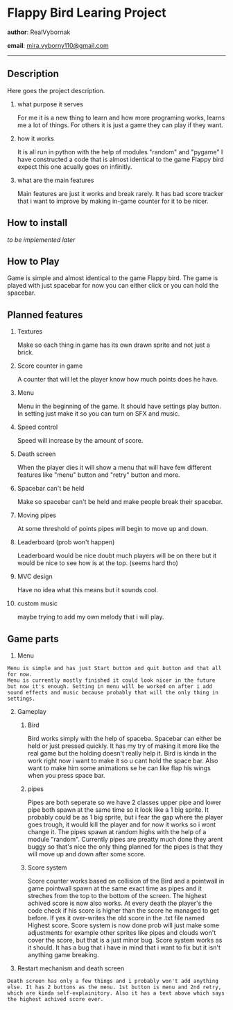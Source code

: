 # Flappy Bird Learing Project

**author**: RealVybornak

**email**: <mira.vyborny110@gmail.com>

***

## Description

Here goes the project description.

1. what purpose it serves

    For me it is a new thing to learn and how more programing works, learns me a lot of things. For others it is just a game they can play if they want.

2. how it works

    It is all run in python with the help of modules "random" and "pygame" I have constructed a code that is almost identical to the game Flappy bird expect this one acually goes on infinitly.

3. what are the main features

    Main features are just it works and break rarely. It has bad score tracker that i want to improve by making in-game counter for it to be nicer.

## How to install

_to be implemented later_

## How to Play

Game is simple and almost identical to the game Flappy bird. The game is played with just spacebar for now you can either click or you can hold the spacebar.

## Planned features

1. Textures

    Make so each thing in game has its own drawn sprite and not just a brick.

2. Score counter in game

    A counter that will let the player know how much points does he have.

3. Menu

    Menu in the beginning of the game. It should have settings play button. In setting just make it so you can turn on SFX and music.

4. Speed control

    Speed will increase by the amount of score.

5. Death screen

    When the player dies it will show a menu that will have few different features like "menu" button and "retry" button and more.

6. Spacebar can't be held

    Make so spacebar can't be held and make people break their spacebar.

7. Moving pipes

    At some threshold of points pipes will begin to move up and down.

8. Leaderboard (prob won't happen)

    Leaderboard would be nice doubt much players will be on there but it would be nice to see how is at the top. (seems hard tho)

9. MVC design

    Have no idea what this means but it sounds cool.

10. custom music

    maybe trying to add my own melody that i will play.

## Game parts
  1. Menu
      
    Menu is simple and has just Start button and quit button and that all for now.
    Menu is currently mostly finished it could look nicer in the future but now it's enough. Setting in menu will be worked on after i add sound effects and music because probably that will the only thing in settings.

  2. Gameplay
      
      1. Bird

            Bird works simply with the help of spaceba. Spacebar can either be held or just pressed quickly. It has my try of making it more like the real game but the holding doesn't really help it.
            Bird is kinda in the work right now i want to make it so u cant hold the space bar. Also want to make him some animations se he can like flap his wings when you press space bar.

      2. pipes

            Pipes are both seperate so we have 2 classes upper pipe and lower pipe both spawn at the same time so it look like a 1 big sprite. It probably could be as 1 big sprite, but i fear the gap where the player goes trough, it would kill the player and for now it works so i wont change it. The pipes spawn at random highs with the help of a module "random". 
            Currently pipes are preatty much done they arent buggy so that's nice the only thing planned for the pipes is that they will move up and down after some score.
      
      3. Score system
        
            Score counter works based on collision of the Bird and a pointwall in game pointwall spawn at the same exact time as pipes and it streches from the top to the bottom of the screen. The highest achived score is now also works. At every death the player's the code check if his score is higher than the score he managed to get before. If yes it over-writes the old score in the .txt file named Highest score.
            Score system is now done prob will just make some adjustments for example other sprites like pipes and clouds won't cover the score, but that is a just minor bug. Score system works as it should. It has a bug that i have in mind that i want to fix but it isn't anything game breaking.

  3. Restart mechanism and death screen

    Death screen has only a few things and i probably won't add anything else. It has 2 buttons as the menu. 1st button is menu and 2nd retry, which are kinda self-explainitory. Also it has a text above which says the highest achived score ever.
